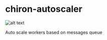 # chiron-autoscaler
![alt text](https://www.worldhistoryedu.com/wp-content/uploads/2020/07/Chiron....jpg)

Auto scale workers based on messages queue
